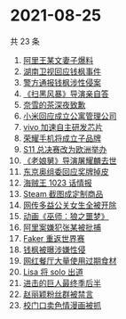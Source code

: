 # 2021-08-25

共 23 条

<!-- BEGIN -->
<!-- 最后更新时间 Wed Aug 25 2021 16:14:38 GMT+0800 (China Standard Time) -->

1. [阿里王某文妻子爆料](https://www.zhihu.com/search?q=阿里女员工)
1. [湖南卫视回应钱枫事件](https://www.zhihu.com/search?q=湖南卫视回应)
1. [警方通报钱枫涉性侵案](https://www.zhihu.com/search?q=钱枫)
1. [《扫黑风暴》导演亲自答](https://www.zhihu.com/search?q=扫黑风暴)
1. [奈雪的茶深夜致歉](https://www.zhihu.com/search?q=奈雪的茶)
1. [小米回应成立公寓管理公司](https://www.zhihu.com/search?q=小米公寓)
1. [vivo 加速自主研发芯片](https://www.zhihu.com/search?q=vivo芯片)
1. [荣耀手机将成立子品牌](https://www.zhihu.com/search?q=星耀)
1. [S11 总决赛改为欧洲举办](https://www.zhihu.com/search?q=s11全球总决赛)
1. [《老娘舅》导演屠耀麟去世](https://www.zhihu.com/search?q=屠耀麟)
1. [东京奥组委回应奖牌掉皮](https://www.zhihu.com/search?q=奖牌掉皮)
1. [海贼王 1023 话情报](https://www.zhihu.com/search?q=海贼王)
1. [Steam 截图成定制商品](https://www.zhihu.com/search?q=steam)
1. [网传多益公关女生全被开除](https://www.zhihu.com/search?q=多益网络)
1. [动画《巫师：狼之噩梦》](https://www.zhihu.com/search?q=巫师3)
1. [阿里案嫌犯张某被批捕](https://www.zhihu.com/search?q=阿里张某)
1. [Faker 重返世界赛](https://www.zhihu.com/search?q=faker)
1. [钱枫被曝涉嫌性侵](https://www.zhihu.com/search?q=钱枫)
1. [网红餐厅大量使用过期食材](https://www.zhihu.com/search?q=胖哥俩肉蟹煲)
1. [Lisa 将 solo 出道](https://www.zhihu.com/search?q=Lisa)
1. [进击的巨人最终季后半](https://www.zhihu.com/search?q=进击的巨人)
1. [赵丽颖粉丝群被禁言](https://www.zhihu.com/search?q=赵丽颖粉丝群)
1. [校门口卖色情漫画被抓](https://www.zhihu.com/search?q=非法出版物)

<!-- END -->
